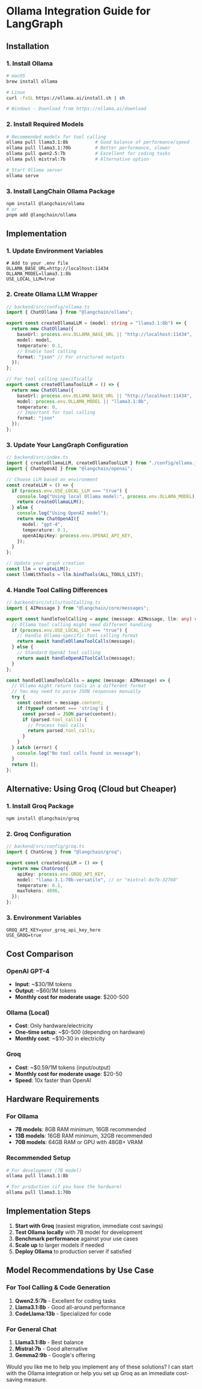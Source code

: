 # Ollama Integration Guide for LangGraph

## Installation

### 1. Install Ollama
```bash
# macOS
brew install ollama

# Linux
curl -fsSL https://ollama.ai/install.sh | sh

# Windows - Download from https://ollama.ai/download
```

### 2. Install Required Models
```bash
# Recommended models for tool calling
ollama pull llama3.1:8b          # Good balance of performance/speed
ollama pull llama3.1:70b         # Better performance, slower
ollama pull qwen2.5:7b           # Excellent for coding tasks
ollama pull mistral:7b           # Alternative option

# Start Ollama server
ollama serve
```

### 3. Install LangChain Ollama Package
```bash
npm install @langchain/ollama
# or
pnpm add @langchain/ollama
```

## Implementation

### 1. Update Environment Variables
```env
# Add to your .env file
OLLAMA_BASE_URL=http://localhost:11434
OLLAMA_MODEL=llama3.1:8b
USE_LOCAL_LLM=true
```

### 2. Create Ollama LLM Wrapper

```typescript
// backend/src/config/ollama.ts
import { ChatOllama } from "@langchain/ollama";

export const createOllamaLLM = (model: string = "llama3.1:8b") => {
  return new ChatOllama({
    baseUrl: process.env.OLLAMA_BASE_URL || "http://localhost:11434",
    model: model,
    temperature: 0.1,
    // Enable tool calling
    format: "json" // For structured outputs
  });
};

// For tool calling specifically
export const createOllamaToolLLM = () => {
  return new ChatOllama({
    baseUrl: process.env.OLLAMA_BASE_URL || "http://localhost:11434", 
    model: process.env.OLLAMA_MODEL || "llama3.1:8b",
    temperature: 0,
    // Important for tool calling
    format: "json"
  });
};
```

### 3. Update Your LangGraph Configuration

```typescript
// backend/src/index.ts
import { createOllamaLLM, createOllamaToolLLM } from "./config/ollama.js";
import { ChatOpenAI } from "@langchain/openai";

// Choose LLM based on environment
const createLLM = () => {
  if (process.env.USE_LOCAL_LLM === "true") {
    console.log("Using local Ollama model:", process.env.OLLAMA_MODEL);
    return createOllamaLLM();
  } else {
    console.log("Using OpenAI model");
    return new ChatOpenAI({
      model: "gpt-4",
      temperature: 0.1,
      openAIApiKey: process.env.OPENAI_API_KEY,
    });
  }
};

// Update your graph creation
const llm = createLLM();
const llmWithTools = llm.bindTools(ALL_TOOLS_LIST);
```

### 4. Handle Tool Calling Differences

```typescript
// backend/src/utils/toolCalling.ts
import { AIMessage } from "@langchain/core/messages";

export const handleToolCalling = async (message: AIMessage, llm: any) => {
  // Ollama tool calling might need different handling
  if (process.env.USE_LOCAL_LLM === "true") {
    // Handle Ollama-specific tool calling format
    return await handleOllamaToolCalls(message);
  } else {
    // Standard OpenAI tool calling
    return await handleOpenAIToolCalls(message);
  }
};

const handleOllamaToolCalls = async (message: AIMessage) => {
  // Ollama might return tools in a different format
  // You may need to parse JSON responses manually
  try {
    const content = message.content;
    if (typeof content === 'string') {
      const parsed = JSON.parse(content);
      if (parsed.tool_calls) {
        // Process tool calls
        return parsed.tool_calls;
      }
    }
  } catch (error) {
    console.log("No tool calls found in message");
  }
  return [];
};
```

## Alternative: Using Groq (Cloud but Cheaper)

### 1. Install Groq Package
```bash
npm install @langchain/groq
```

### 2. Groq Configuration
```typescript
// backend/src/config/groq.ts
import { ChatGroq } from "@langchain/groq";

export const createGroqLLM = () => {
  return new ChatGroq({
    apiKey: process.env.GROQ_API_KEY,
    model: "llama-3.1-70b-versatile", // or "mixtral-8x7b-32768"
    temperature: 0.1,
    maxTokens: 4096,
  });
};
```

### 3. Environment Variables
```env
GROQ_API_KEY=your_groq_api_key_here
USE_GROQ=true
```

## Cost Comparison

### OpenAI GPT-4
- **Input**: ~$30/1M tokens
- **Output**: ~$60/1M tokens
- **Monthly cost for moderate usage**: $200-500

### Ollama (Local)
- **Cost**: Only hardware/electricity
- **One-time setup**: ~$0-500 (depending on hardware)
- **Monthly cost**: ~$10-30 in electricity

### Groq
- **Cost**: ~$0.59/1M tokens (input/output)
- **Monthly cost for moderate usage**: $20-50
- **Speed**: 10x faster than OpenAI

## Hardware Requirements

### For Ollama
- **7B models**: 8GB RAM minimum, 16GB recommended
- **13B models**: 16GB RAM minimum, 32GB recommended  
- **70B models**: 64GB RAM or GPU with 48GB+ VRAM

### Recommended Setup
```bash
# For development (7B model)
ollama pull llama3.1:8b

# For production (if you have the hardware)
ollama pull llama3.1:70b
```

## Implementation Steps

1. **Start with Groq** (easiest migration, immediate cost savings)
2. **Test Ollama locally** with 7B model for development
3. **Benchmark performance** against your use cases
4. **Scale up** to larger models if needed
5. **Deploy Ollama** to production server if satisfied

## Model Recommendations by Use Case

### For Tool Calling & Code Generation
1. **Qwen2.5:7b** - Excellent for coding tasks
2. **Llama3.1:8b** - Good all-around performance
3. **CodeLlama:13b** - Specialized for code

### For General Chat
1. **Llama3.1:8b** - Best balance
2. **Mistral:7b** - Good alternative
3. **Gemma2:9b** - Google's offering

Would you like me to help you implement any of these solutions? I can start with the Ollama integration or help you set up Groq as an immediate cost-saving measure. 